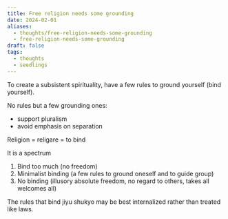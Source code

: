 ```yaml
---
title: Free religion needs some grounding
date: 2024-02-01
aliases:
  - thoughts/free-religion-needs-some-grounding
  - free-religion-needs-some-grounding
draft: false
tags:
  - thoughts
  - seedlings
---
```

To create a subsistent spirituality, have a few rules to ground yourself (bind yourself).

No rules but a few grounding ones:

- support pluralism
- avoid emphasis on separation

Religion = religare = to bind

It is a spectrum
1. Bind too much (no freedom)
2. Minimalist binding (a few rules to ground oneself and to guide group)
3. No binding (illusory absolute freedom, no regard to others, takes all welcomes all)

The rules that bind jiyu shukyo may be best internalized rather than treated like laws.